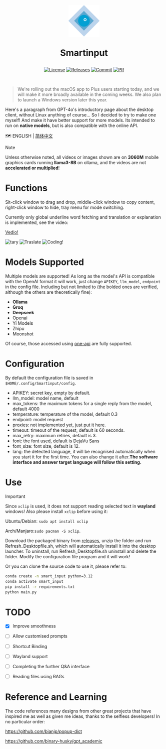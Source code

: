 <br>

<div align=center>
<h1 aligh="center">
<img src="icon.png" width="100"> 

Smartinput
</h1>

[![License][License-image]][License-url]
[![Releases][Releases-image]][Releases-url]
[![Commit][GitHub-last-commit]][Commit-url]
[![PR][PRs-image]][PRs-url]

[License-image]: https://img.shields.io/github/license/Menghuan1918/Smartinput
[Releases-image]: https://img.shields.io/github/v/release/Menghuan1918/Smartinput
[GitHub-last-commit]: https://img.shields.io/github/last-commit/Menghuan1918/Smartinput
[PRs-image]: https://img.shields.io/badge/PRs-welcome-pink?style=flat-square

[License-url]: https://github.com/Menghuan1918/Smartinput/blob/master/LICENSE
[Releases-url]: https://github.com/Menghuan1918/Smartinput/releases
[Commit-url]: https://github.com/Menghuan1918/Smartinput/commits/master/
[PRs-url]: https://github.com/Menghuan1918/Smartinput/pulls
</div>
<br>

> We're rolling out the macOS app to Plus users starting today, and we will make it more broadly available in the coming weeks. We also plan to launch a Windows version later this year.

Here's a paragraph from GPT-4o's introductory page about the desktop client, without Linux anything of course... So I decided to try to make one myself! And make it have better support for more models. Its intended to run on **native models**, but is also compatible with the online API.

🗺️ ENGLISH | [简体中文](README_CN.md)

> [!NOTE]
> Unless otherwise noted, all videos or images shown are on **3060M** mobile graphics cards running **llama3-8B** on ollama, and the videos are not **accelerated or multiplied**!


# Functions
Sit-click window to drag and drop, middle-click window to copy content, right-click window to hide, tray menu for mode switching.

Currently only global underline word fetching and translation or explanation is implemented, see the video:

[Vedio!](https://github.com/Menghuan1918/Smartinput/assets/122662527/2f1c85ad-e6f1-448c-bcb9-9b6cc26cb161)

<span><img src="https://github.com/Menghuan1918/Smartinput/assets/122662527/197062eb-9980-4b87-acce-0f94cf690d9d" alt="tary"> <img src="https://github.com/Menghuan1918/Smartinput/assets/122662527/497b8878-fcd2-43a4-bb1b-6406f650a366" alt="Traslate"> <img src="https://github.com/Menghuan1918/Smartinput/assets/122662527/cf835c41-922e-45e6-baae-f869ee672d19" alt="Coding!"></span>

# Models Supported
Multiple models are supported! As long as the model's API is compatible with the OpenAI format it will work, just change `APIKEY`, `llm_model`, `endpoint` in the config file. Including but not limited to (the bolded ones are verified, although the others are theoretically fine):
- **Ollama**
- **Groq**
- **Deepseek**
- Openai
- Yi Models
- Zhipu
- Moonshot

Of course, those accessed using [one-api](https://github.com/songquanpeng/one-api) are fully supported.

# Configuration
By default the configuration file is saved in `$HOME/.config/Smartinput/config`.
- APIKEY: secret key, empty by default.
- llm_model: model name, default
- max_tokens: the maximum tokens for a single reply from the model, default 4000
- temperature: temperature of the model, default 0.3
- endpoint: model request
- proxies: not implemented yet, just put it here.
- timeout: timeout of the request, default is 60 seconds.
- max_retry: maximum retries, default is 3.
- font: the font used, default is DejaVu Sans
- font_size: font size, default is 12.
- lang: the detected language, it will be recognised automatically when you start it for the first time. You can also change it after.**The software interface and answer target language will follow this setting.**

# Use
> [!IMPORTANT]
> Since `xclip` is used, it does not support reading selected text in **wayland** windows! Also please install `xclip` before using it:
> 
> Ubuntu/Debian: `sudo apt install xclip`
> 
> Arch/Manjaro:`sudo pacman -S xclip`.

Download the packaged binary from [releases](https://github.com/Menghuan1918/Smartinput/releases), unzip the folder and run Refresh_Desktopfile.sh, which will automatically install it into the desktop launcher. To uninstall, run Refresh_Desktopfile.sh uninstall and delete the folder.
Modify the configuration file program and it will work!

Or you can clone the source code to use it, please refer to:

```bash
conda create -n smart_input python=3.12
conda activate smart_input
pip install -r requirements.txt
python main.py
```

# TODO
- [x] Improve smoothness
- [ ] Allow customised prompts
- [ ] Shortcut Binding
- [ ] Wayland support
- [ ] Completing the further Q&A interface
- [ ] Reading files using RAGs


# Reference and Learning
The code references many designs from other great projects that have inspired me as well as given me ideas, thanks to the selfless developers! In no particular order:

https://github.com/bianjp/popup-dict

https://github.com/binary-husky/gpt_academic

